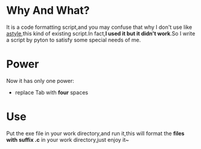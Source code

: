 # Why And What?
It is a code formatting script,and you may confuse that why I don't use like [astyle](https://sourceforge.net/projects/astyle/),this kind of existing script.In fact,**I used it but it didn't work**.So I write a script by pyton to satisfy some special needs of me.

# Power
Now it has only one power:
- replace Tab with **four** spaces

# Use
Put the exe file in your work directory,and run it,this will format the **files with suffix .c** in your work directory,just enjoy it~